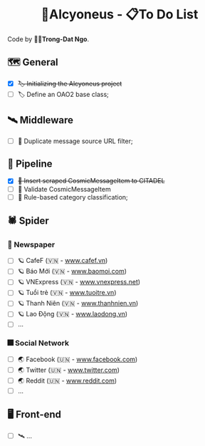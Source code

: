 <h1 align="center">🌌Alcyoneus - 📋To Do List</h1>

Code by 🧑‍💻**Trong-Dat Ngo**.


## 🗺️ General
- [x] ~~🏷️ Initializing the Alcyoneus project~~
- [ ] 🏷️ Define an OAO2 base class;

## 🛰 Middleware
- [ ] 📡 Duplicate message source URL filter;

## 🚀 Pipeline
- [x] ~~🔭 Insert scraped CosmicMessageItem to CITADEL~~
- [ ] 🔭 Validate CosmicMessageItem
- [ ] 🔭 Rule-based category classification;

## 🕷️ Spider
### 🎇 Newspaper
- [ ] 🪐 CafeF (🇻🇳 - www.cafef.vn)
- [ ] 🪐 Báo Mới (🇻🇳 - www.baomoi.com)
- [ ] 🪐 VNExpress (🇻🇳 - www.vnexpress.net)
- [ ] 🪐 Tuổi trẻ (🇻🇳 - www.tuoitre.vn)
- [ ] 🪐 Thanh Niên (🇻🇳 - www.thanhnien.vn)
- [ ] 🪐 Lao Động (🇻🇳 - www.laodong.vn)
- [ ] ...
### 🎆 Social Network
- [ ] 🌏 Facebook (🇺🇳 - www.facebook.com)
- [ ] 🌏 Twitter (🇺🇳 - www.twitter.com)
- [ ] 🌏 Reddit (🇺🇳 - www.reddit.com)
- [ ] ...
## 🖥️ Front-end
- [ ] 🛰️ ...